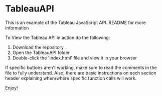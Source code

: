 # TableauAPI
This is an example of the Tableau JavaScript API. README for more information

To View the Tableau API in action do the following:

1. Download the repository
2. Open the TableauAPI folder
3. Double-click the 'Index.html' file and view it in your browser

If specific buttons aren't working, make sure to read the comments in the file to fully understand.
Also, there are basic instructions on each section header explaining when/where specific function calls will work.

Enjoy!
